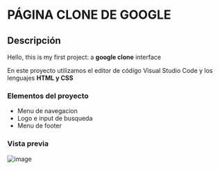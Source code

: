# PÁGINA CLONE DE GOOGLE
## Descripción 
Hello, this is my first project: a **google clone** interface

En este proyecto utilizamos el editor de código Visual Studio Code y los lenguajes **HTML y CSS**

### Elementos del proyecto
<ul>
  <li> Menu de navegacion</li>
  <li> Logo e input de busqueda </li>
  <li>Menu de footer</li>  
</ul>

### Vista previa 
![image](https://github.com/WendyFabiolaa/google-clone2/assets/89106793/2f9f92d5-1e76-4050-a78a-5fcde71da83c)
